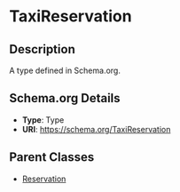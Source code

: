 # TaxiReservation

## Description
A type defined in Schema.org.

## Schema.org Details
- **Type**: Type
- **URI**: https://schema.org/TaxiReservation

## Parent Classes
- [Reservation](../Reservation.md)

